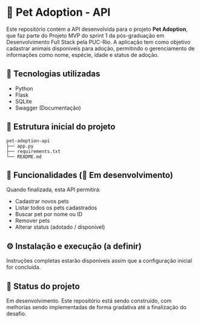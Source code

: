 # 🐾 Pet Adoption - API

Este repositório contém a API desenvolvida para o projeto **Pet Adoption**, que faz parte do Projeto MVP do sprint 1 da pós-graduação em Desenvolvimento Full Stack pela PUC-Rio. A aplicação tem como objetivo cadastrar animais disponíveis para adoção, permitindo o gerenciamento de informações como nome, espécie, idade e status de adoção.

## 🚀 Tecnologias utilizadas

- Python
- Flask
- SQLite
- Swagger (Documentação)

## 📂 Estrutura inicial do projeto
```
pet-adoption-api
├── app.py
├── requirements.txt
└── README.md
```


## 🎯 Funcionalidades (🚧 Em desenvolvimento)

Quando finalizada, esta API permitirá:

- Cadastrar novos pets
- Listar todos os pets cadastrados
- Buscar pet por nome ou ID
- Remover pets
- Alterar status (adotado / disponível) 

## ⚙️ Instalação e execução (a definir)

Instruções completas estarão disponíveis assim que a configuração inicial for concluída.

## 🚧 Status do projeto

Em desenvolvimento. Este repositório está sendo construído, com melhorias sendo implementadas de forma gradativa até a finalização do desafio.

